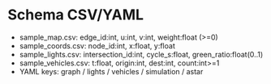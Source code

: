 # Schema CSV/YAML
- sample_map.csv: edge_id:int, u:int, v:int, weight:float (>=0)
- sample_coords.csv: node_id:int, x:float, y:float
- sample_lights.csv: intersection_id:int, cycle_s:float, green_ratio:float(0..1)
- sample_vehicles.csv: t:float, origin:int, dest:int, count:int>=1
- YAML keys: graph / lights / vehicles / simulation / astar
